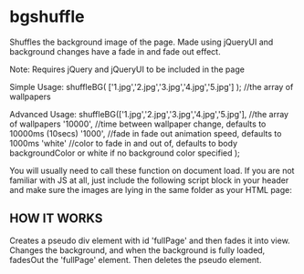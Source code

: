 # bgshuffle
Shuffles the background image of the page. Made using jQueryUI and background changes have a fade in and fade out effect.

Note: Requires jQuery and jQueryUI to be included in the page


Simple Usage:
shuffleBG( ['1.jpg','2.jpg','3.jpg','4.jpg','5.jpg'] ); //the array of wallpapers

Advanced Usage:
shuffleBG(['1.jpg','2.jpg','3.jpg','4.jpg','5.jpg'], //the array of wallpapers
        '10000', //time between wallpaper change, defaults to 10000ms (10secs)
        '1000', //fade in fade out animation speed, defaults to 1000ms
        'white' //color to fade in and out of, defaults to body backgroundColor or white if no background color specified
);

You will usually need to call these function on document load. If you are not familiar with JS at all, just include the following script block in your header and make sure the images are lying in the same folder as your HTML page:

<script type='text/javascript'>
	$(document).ready(function(){
        shuffleBG(['1.jpg','2.jpg','3.jpg','4.jpg','5.jpg']); 
	});
</script>


HOW IT WORKS
-------------------------------------
Creates a pseudo div element with id 'fullPage' and then fades it into view. Changes the background, and when the background is fully loaded, fadesOut the 'fullPage' element. Then deletes the pseudo element.
